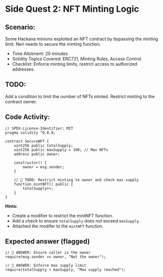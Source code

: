# Side Quest 2: NFT Minting Logic

## Scenario:

Some Hackana minions exploited an NFT contract by bypassing the minting limit. Neri needs to secure the minting function.

- Time Allotment: 20 minutes
- Solidity Topics Covered: ERC721, Minting Rules, Access Control.
- Checklist: Enforce minting limits, restrict access to authorized addresses.

## TODO:

Add a condition to limit the number of NFTs minted.
Restrict minting to the contract owner.

## Code Activity:

```solidity
// SPDX-License-Identifier: MIT
pragma solidity ^0.8.0;

contract SecureNFT {
    uint256 public totalSupply;
    uint256 public maxSupply = 100; // Max NFTs
    address public owner;

    constructor() {
        owner = msg.sender;
    }

    // 🚩 TODO: Restrict minting to owner and check max supply
    function mintNFT() public {
        totalSupply++;
    }
}
```

**Hints:**

- Create a modifier to restrict the mintNFT function.
- Add a check to ensure `totalSupply` does not exceed `maxSupply`.
- Attached the modifer to the `mintNFT` function.

## Expected answer (flagged)

```solidity
// 🚩 ANSWER: Ensure caller is the owner
require(msg.sender == owner, "Not the owner");

// 🚩 ANSWER: Enforce max supply limit
require(totalSupply < maxSupply, "Max supply reached");
```
